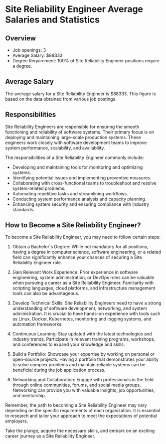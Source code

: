 # Site Reliability Engineer Average Salaries and Statistics

## Overview
- Job openings: 3
- Average Salary: $88333
- Degree Requirement: 100% of Site Reliability Engineer positions require a degree.

## Average Salary
The average salary for a Site Reliability Engineer is $88333. This figure is based on the data obtained from various job postings.

## Responsibilities
Site Reliability Engineers are responsible for ensuring the smooth functioning and reliability of software systems. Their primary focus is on deploying and maintaining large-scale production systems. These engineers work closely with software development teams to improve system performance, scalability, and availability.

The responsibilities of a Site Reliability Engineer commonly include:
- Developing and maintaining tools for monitoring and optimizing systems.
- Identifying potential issues and implementing preventive measures.
- Collaborating with cross-functional teams to troubleshoot and resolve system-related problems.
- Automating repetitive tasks and streamlining workflows.
- Conducting system performance analysis and capacity planning.
- Enhancing system security and ensuring compliance with industry standards.

## How to Become a Site Reliability Engineer?
To become a Site Reliability Engineer, you may need to follow certain steps:

1. Obtain a Bachelor's Degree: While not mandatory for all positions, having a degree in computer science, software engineering, or a related field can significantly enhance your chances of securing a Site Reliability Engineer role.

2. Gain Relevant Work Experience: Prior experience in software engineering, system administration, or DevOps roles can be valuable when pursuing a career as a Site Reliability Engineer. Familiarity with scripting languages, cloud platforms, and infrastructure management tools can also be advantageous.

3. Develop Technical Skills: Site Reliability Engineers need to have a strong understanding of software development, networking, and system administration. It is crucial to have hands-on experience with tools such as Linux, Docker, Kubernetes, monitoring and logging systems, and automation frameworks.

4. Continuous Learning: Stay updated with the latest technologies and industry trends. Participate in relevant training programs, workshops, and conferences to expand your knowledge and skills.

5. Build a Portfolio: Showcase your expertise by working on personal or open-source projects. Having a portfolio that demonstrates your ability to solve complex problems and maintain reliable systems can be beneficial during the job application process.

6. Networking and Collaboration: Engage with professionals in the field through online communities, forums, and social media groups. Networking can provide you with valuable insights, job opportunities, and mentorship.

Remember, the path to becoming a Site Reliability Engineer may vary depending on the specific requirements of each organization. It is essential to research and tailor your approach to meet the expectations of potential employers.

Take the plunge, acquire the necessary skills, and embark on an exciting career journey as a Site Reliability Engineer.